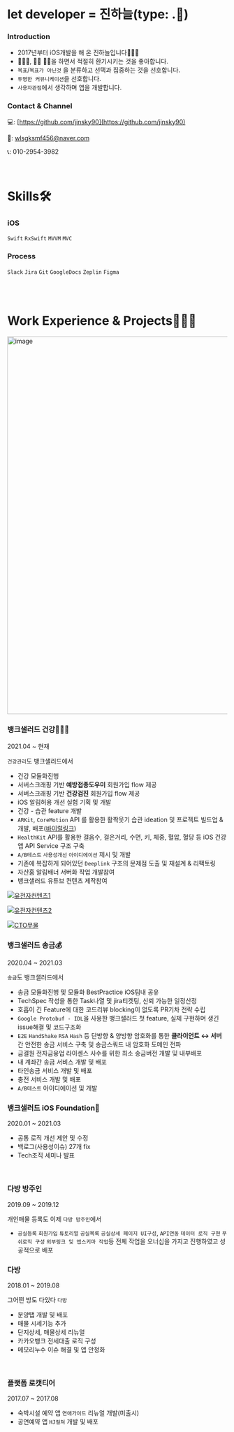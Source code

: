 # let developer = 진하늘(type: .📱)


### Introduction

- 2017년부터 iOS개발을 해 온 진하늘입니다🙋🏻‍♂️
- 🚴🏻‍♂️, 🏃‍♂️ 🏊‍♂️을 하면서 적절히 환기시키는 것을 좋아합니다.
- `목표`/`목표가 아닌것` 을 분류하고 선택과 집중하는 것을 선호합니다.
- `투명한 커뮤니케이션`을 선호합니다.
- `사용자관점`에서 생각하며 앱을 개발합니다.

### Contact & Channel

💻: [https://github.com/jinsky90](https://github.com/jinsky90)

💌: wlsgksmf456@naver.com

📞: 010-2954-3982
<br/><br/><br/>

# Skills🛠

### iOS

`Swift` `RxSwift` `MVVM` `MVC`

### Process

`Slack` `Jira` `Git` `GoogleDocs` `Zeplin` `Figma`

<br/><br/>

# Work Experience & Projects🧑🏻‍💻

<img width="865" alt="image" src="https://user-images.githubusercontent.com/38024119/127767966-b17ed866-8ec3-4201-a67e-16566b834a8e.png">

### 뱅크샐러드 건강👨🏻‍⚕️

2021.04 ~ 현재

`건강관리`도 뱅크샐러드에서

- 건강 모듈화진행
- 서버스크래핑 기반 **예방접종도우미** 회원가입 flow 제공
- 서버스크래핑 기반 **건강검진** 회원가입 flow 제공
- iOS 알림허용 개선 실험 기획 및 개발
- 건강 - 습관 feature 개발
- `ARKit`, `CoreMotion` API 를 활용한 활짝웃기 습관 ideation 및 프로젝트 빌드업 & 개발, 배포([바이럴링크](https://m.blog.naver.com/rosus3521/222654069308))
- `HealthKit` API를 활용한 걸음수, 걸은거리, 수면, 키, 체중, 혈압, 혈당 등 iOS 건강앱 API Service 구조 구축
- `A/B테스트` `사용성개선` `아이디에이션` 제시 및 개발
- 기존에 복잡하게 되어있던 `Deeplink` 구조의 문제점 도출 및 재설계 & 리팩토링
- 자산홈 알림배너 서버화 작업 개발참여
- 뱅크샐러드 유튜브 컨텐츠 제작참여

[![유전자컨텐츠1](https://i.ytimg.com/vi/lRr7OWIC4AE/hqdefault.jpg?sqp=-oaymwEjCNACELwBSFryq4qpAxUIARUAAAAAGAElAADIQj0AgKJDeAE=&rs=AOn4CLCUTrtg_d6Q_1uRPQMmLwZD0oGkyw)](https://www.youtube.com/watch?v=lRr7OWIC4AE&t)

[![유전자컨텐츠2](https://i.ytimg.com/vi/Upkfx4IiG5Q/hqdefault.jpg?sqp=-oaymwEjCNACELwBSFryq4qpAxUIARUAAAAAGAElAADIQj0AgKJDeAE=&rs=AOn4CLBAKe0jkE_A_sfzEh9rwF7QHsunJQ)](https://www.youtube.com/watch?v=Upkfx4IiG5Q&t)

[![CTO무물](https://i.ytimg.com/vi/kL2FKnmmMao/hqdefault.jpg?sqp=-oaymwEjCNACELwBSFryq4qpAxUIARUAAAAAGAElAADIQj0AgKJDeAE=&rs=AOn4CLCWUFAQIVGkuDbjBTdYUEHHcA4WTw)](https://www.youtube.com/watch?v=kL2FKnmmMao&t)

### 뱅크샐러드 송금💰

2020.04 ~ 2021.03

`송금`도 뱅크샐러드에서

- 송금 모듈화진행 및 모듈화 BestPractice iOS팀내 공유
- TechSpec 작성을 통한 Task나열 및 jira티켓팅, 신뢰 가능한 일정산정
- 호흡이 긴 Feature에 대한 코드리뷰 blocking이 없도록 PR기차 전략 수립
- `Google Protobuf - IDL`을 사용한 뱅크샐러드 첫 feature, 실제 구현하며 생긴 issue해결 및 코드구조화
- `E2E` `HandShake` `RSA` `Hash` 등 단방향 & 양방향 암호화를 통한 **클라이언트 ↔ 서버**간 안전한 송금 서비스 구축 및 송금스쿼드 내 암호화 도메인 전파
- 금결원 전자금융업 라이센스 사수를 위한 최소 송금버전 개발 및 내부배포
- 내 계좌간 송금 서비스 개발 및 배포
- 타인송금 서비스 개발 및 배포
- 충전 서비스 개발 및 배포
- `A/B테스트` 아이디에이션 및 개발

### 뱅크샐러드 iOS Foundation🤝

2020.01 ~ 2021.03

- 공통 로직 개선 제안 및 수정
- 백로그(사용성이슈) 27개 fix
- Tech조직 세미나 발표

<br/>

### 다방 방주인

2019.09 ~ 2019.12

개인매물 등록도 이제 `다방 방주인`에서

- `공실등록` `회원가입` `튜토리얼` `공실목록` `공실상세 페이지 UI구성`, `API연동` `데이터 로직 구현` `푸쉬로직 구성` `외부링크 및 앱스키마 작업`등 전체 작업을 오너십을 가지고 진행하였고 성공적으로 배포

### 다방

2018.01 ~ 2019.08

그어떤 방도 다있다 `다방`

- 분양탭 개발 및 배포
- 매물 시세기능 추가
- 단지상세, 매물상세 리뉴얼
- 카카오뱅크 전세대출 로직 구성
- 메모리누수 이슈 해결 및 앱 안정화

<br/>

### 플랫폼 로캣티어

2017.07 ~ 2017.08

- 숙박시설 예약 앱 `연애가이드` 리뉴얼 개발(미출시)
- 공연예약 앱 `HJ컬쳐` 개발 및 배포
